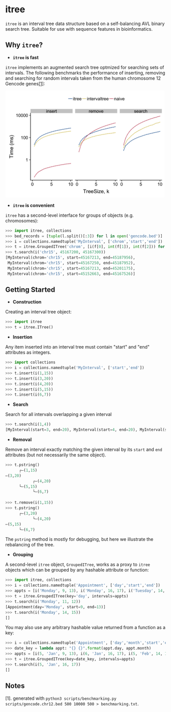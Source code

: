 # itree

`itree` is an interval tree data structure based on a self-balancing AVL binary search tree. 
Suitable for use with sequence features in bioinformatics.

## Why `itree`?

* **`itree` is fast**

`itree` implements an augmented search tree optmized for searching sets of intervals. The following benchmarks the performance of inserting, removing and searching for random intervals taken from the human chromosome 12 Gencode genes[[1]](#notes):

<img src="benchmarking/benchmarking.png" alt="benchmarking" width="500" />

* **`itree` is convenient**

`itree` has a second-level interface for groups of objects (e.g. chromosomes):

```python
>>> import itree, collections
>>> bed_records = [tuple(l.split()[:3]) for l in open('gencode.bed')] 
>>> i = collections.namedtuple('MyInterval', ['chrom','start','end'])
>>> t = itree.GroupedITree('chrom', [i(f[0], int(f[1]), int(f[2])) for f in bed_records])
>>> t.search(i('chr15', 45167200, 45167300)) 
[MyInterval(chrom='chr15', start=45167213, end=45187956),
 MyInterval(chrom='chr15', start=45167250, end=45187952),
 MyInterval(chrom='chr15', start=45167213, end=45201175),
 MyInterval(chrom='chr15', start=45152663, end=45167526)]
```

## Getting Started

* **Construction**

Creating an interval tree object:

```python
>>> import itree
>>> t = itree.ITree()
```

* **Insertion**

Any item inserted into an interval tree must contain "start" and "end" attributes as integers. 

```python
>>> import collections
>>> i = collections.namedtuple('MyInterval', ['start','end'])
>>> t.insert(i(1,15))
>>> t.insert(i(3,20))
>>> t.insert(i(4,20))
>>> t.insert(i(5,15))
>>> t.insert(i(6,7))
```

* **Search**

Search for all intervals overlapping a given interval

```python 
>>> t.search(i(1,4)) 
[MyInterval(start=3, end=20), MyInterval(start=4, end=20), MyInterval(start=1, end=15)]
```

* **Removal**

Remove an interval exactly matching the given interval by its `start` and `end` attributes (but not necessarily the 
same object).

```python
>>> t.pstring()
      ┌–(1,15)
–(3,20)
            ┌–(4,20)
      └–(5,15)
            └–(6,7)

>>> t.remove(i(1,15))
>>> t.pstring()
      ┌–(3,20)
            └–(4,20)
–(5,15)
      └–(6,7)
``` 

The `pstring` method is mostly for debugging, but here we illustrate the rebalancing of the tree.

* **Grouping**

A second-level `itree` object, `GroupedITree`, works as a proxy to `itree` objects which can be grouped by any hashable attribute or function:

```python
>>> import itree, collections
>>> i = collections.namedtuple('Appointment', ['day','start','end'])
>>> appts = [i('Monday', 9, 13), i('Monday', 16, 17), i('Tuesday', 14, 15)]
>>> t = itree.GroupedITree(key='day', intervals=appts)
>>> t.search(i('Monday', 11, 12))
[Appointment(day='Monday', start=9, end=13)]
>>> t.search(i('Monday', 14, 15))
[]
```

You may also use any arbitrary hashable value returned from a function as a key:

```python
>>> i = collections.namedtuple('Appointment', ['day','month','start','end'])
>>> date_key = lambda appt: "{} {}".format(appt.day, appt.month)
>>> appts = [i(5, 'Jan', 9, 13), i(6, 'Jan', 16, 17), i(5, 'Feb', 14, 15)]
>>> t = itree.GroupedITree(key=date_key, intervals=appts)
>>> t.search(i(5, 'Jan', 16, 17))   
[]
```

## Notes
[1]. generated with `python3 scripts/benchmarking.py scripts/gencode.chr12.bed 500 10000 500 > benchmarking.txt`.
